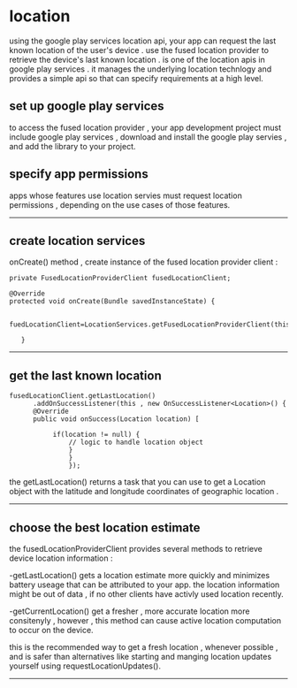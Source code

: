 # location
using the google play services location api, your app can request the last known location of the user's device . use the fused location provider to retrieve the device's last known location . is one of the location apis in google play services . it manages the underlying location technlogy and provides a simple api so that can specify requirements at a high level.

## set up google play services
to access the fused location provider , your app development project must include google play services , download and install the google play servies , and add the library to your project.

## specify app permissions
apps whose features use location servies must request location permissions , depending on the use cases of those features.


________

## create location services
onCreate() method , create instance of the fused location provider client  :

```
private FusedLocationProviderClient fusedLocationClient;

@Override
protected void onCreate(Bundle savedInstanceState) {

   fuedLocationClient=LocationServices.getFusedLocationProviderClient(this);
   
   }
```

____________

## get the last known location

```
fusedLocationClient.getLastLocation()
      .addOnSuccessListener(this , new OnSuccessListener<Location>() {
      @Override
      public void onSuccess(Location location) [
           
           if(location != null) {
               // logic to handle location object
               }
               }
               });
```

the getLastLocation() returns a task that you can use to get a Location object with the latitude and longitude coordinates of geographic location . 

___________
## choose the best location estimate 
the fusedLocationProviderClient provides several methods to retrieve device location information :

-getLastLocation() gets a location estimate more quickly and minimizes battery useage that can be attributed to your app. the location information might be out of data , if no other clients have activly used location recently.

-getCurrentLocation() get a fresher , more accurate location more consitenyly , however , this method can cause active location computation to occur on the device.

this is the recommended way to get a fresh location , whenever possible , and is safer than alternatives like starting and manging location updates yourself using 
requestLocationUpdates().

________
   
